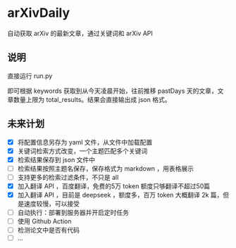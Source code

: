# arXivDaily

自动获取 arXiv 的最新文章，通过关键词和 arXiv API

## 说明

直接运行 run.py

即可根据 keywords 获取到从今天凌晨开始，往前推移 pastDays 天的文章，文章数量上限为 total_results。结果会直接输出成 json 格式。

## 未来计划

- [x] 将配置信息另存为 yaml 文件，从文件中加载配置
- [x] 关键词检索方式改变，一个主题匹配多个关键词
- [x] 检索结果保存到 json 文件中
- [ ] 检索结果按照主题名保存，保存格式为 markdown ，用表格展示
- [ ] 支持更多的检索过滤条件，不只是 all
- [x] 加入翻译 API ，百度翻译，免费的5万 token 额度只够翻译不超过50篇
- [x] 加入翻译 API ，目前是 deepseek ，额度多，百万 token 大概翻译 2k 篇，但是速度较慢，可以接受
- [ ] 自动执行：部署到服务器并开启定时任务
- [ ] 使用 Github Action
- [ ] 检测论文中是否有代码
- [ ] ...